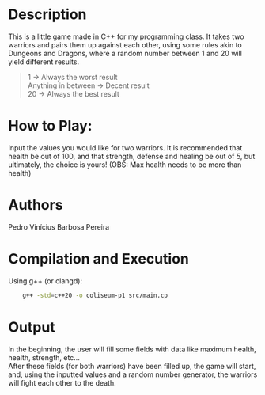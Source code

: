 # Description
  This is a little game made in C++ for my programming class.
It takes two warriors and pairs them up against each other, using some rules akin to Dungeons and Dragons,
where a random number between 1 and 20 will yield different results.
> 1                   → Always the worst result <br>
> Anything in between → Decent result <br>
> 20                  → Always the best result <br>

# How to Play:
  Input the values you would like for two warriors. It is recommended that health be out of 100, and that strength, defense
and healing be out of 5, but ultimately, the choice is yours!
(OBS: Max health needs to be more than health)
  
# Authors
Pedro Vinícius Barbosa Pereira

# Compilation and Execution
Using g++ (or clangd):
``` bash
    g++ -std=c++20 -o coliseum-p1 src/main.cp
```
# Output
  In the beginning, the user will fill some fields with data like maximum health, health, strength, etc...<br>
After these fields (for both warriors) have been filled up, the game will start, and, using the inputted values
and a random number generator, the warriors will fight each other to the death.
